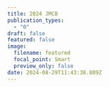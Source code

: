 ```yaml
---
title: 2024 JMCB
publication_types:
  - "0"
draft: false
featured: false
image:
  filename: featured
  focal_point: Smart
  preview_only: false
date: 2024-08-29T11:43:38.809Z
---
```

